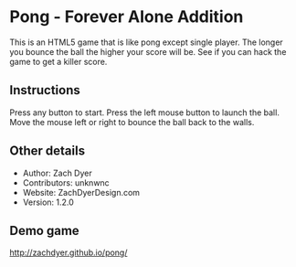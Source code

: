 # Pong - Forever Alone Addition
This is an HTML5 game that is like pong except single player. The longer you bounce the ball the higher your score will be. See if you can hack the game to get a killer score. 

## Instructions
Press any button to start. Press the left mouse button to launch the ball. Move the mouse left or right to bounce the ball back to the walls.

## Other details
- Author: Zach Dyer
- Contributors: unknwnc
- Website: ZachDyerDesign.com
- Version: 1.2.0


## Demo game
http://zachdyer.github.io/pong/
